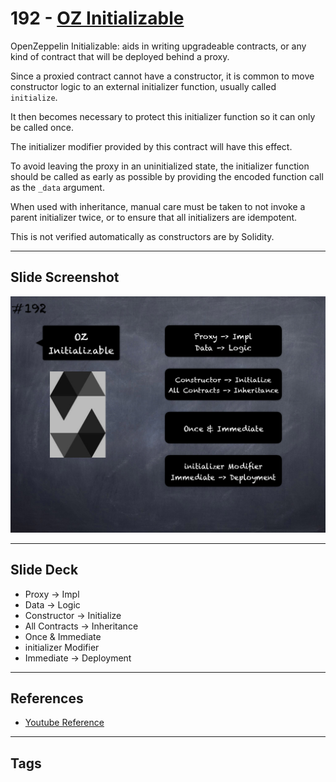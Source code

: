 # 192 - [OZ Initializable](OZ%20Initializable.md)
OpenZeppelin Initializable: aids in writing upgradeable contracts, or any kind of contract that will be deployed behind a proxy. 

Since a proxied contract cannot have a constructor, it is common to move constructor logic to an external initializer function, usually called `initialize`. 

It then becomes necessary to protect this initializer function so it can only be called once. 

The initializer modifier provided by this contract will have this effect.

To avoid leaving the proxy in an uninitialized state, the initializer function should be called as early as possible by providing the encoded function call as the `_data` argument. 

When used with inheritance, manual care must be taken to not invoke a parent initializer twice, or to ensure that all initializers are idempotent. 

This is not verified automatically as constructors are by Solidity.
___
## Slide Screenshot
![192.png](../images/solidity201/192.png)
___
## Slide Deck
- Proxy -> Impl
- Data -> Logic
- Constructor -> Initialize
- All Contracts -> Inheritance
- Once & Immediate
- initializer Modifier
- Immediate -> Deployment
___
## References
- [Youtube Reference](https://youtu.be/0kx8M4u5980?t=895)
___
## Tags